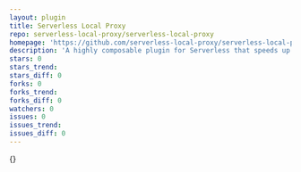 ```yaml
---
layout: plugin
title: Serverless Local Proxy
repo: serverless-local-proxy/serverless-local-proxy
homepage: 'https://github.com/serverless-local-proxy/serverless-local-proxy'
description: 'A highly composable plugin for Serverless that speeds up your local development workflow.'
stars: 0
stars_trend: 
stars_diff: 0
forks: 0
forks_trend: 
forks_diff: 0
watchers: 0
issues: 0
issues_trend: 
issues_diff: 0
---
```



{}

